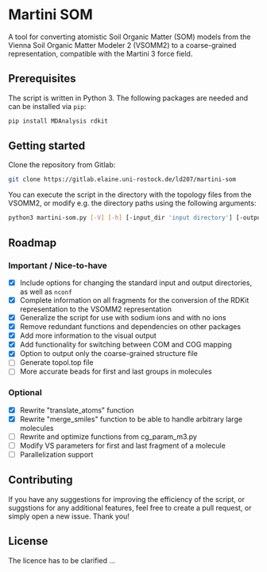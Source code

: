 # Martini SOM

A tool for converting atomistic Soil Organic Matter (SOM) models from the Vienna Soil Organic Matter Modeler 2 (VSOMM2) to a coarse-grained representation, compatible with the Martini 3 force field.

## Prerequisites

The script is written in Python 3. The following packages are needed and can be installed via `pip`:
```bash
pip install MDAnalysis rdkit
```

## Getting started

Clone the repository from Gitlab:
```bash
git clone https://gitlab.elaine.uni-rostock.de/ld207/martini-som
```
You can execute the script in the directory with the topology files from the VSOMM2, or modify e.g. the directory paths
using the following arguments:
```bash
python3 martini-som.py [-V] [-h] [-input_dir 'input directory'] [-output_dir 'output directory'] [-n_confs 'number of conformers'] [-map '"cog" or "com" mapping'] [-parametrize '(yes/no) parametrize the molecules, or only output mapped structure file']
```

## Roadmap
### Important / Nice-to-have
- [X] Include options for changing the standard input and output directories, as well as `nconf`
- [X] Complete information on all fragments for the conversion of the RDKit representation to the VSOMM2 representation
- [X] Generalize the script for use with sodium ions and with no ions
- [X] Remove redundant functions and dependencies on other packages
- [X] Add more information to the visual output
- [X] Add functionality for switching between COM and COG mapping
- [X] Option to output only the coarse-grained structure file
- [ ] Generate topol.top file
- [ ] More accurate beads for first and last groups in molecules
### Optional
- [X] Rewrite "translate_atoms" function
- [X] Rewrite "merge_smiles" function to be able to handle arbitrary large molecules
- [ ] Rewrite and optimize functions from cg_param_m3.py
- [ ] Modify VS parameters for first and last fragment of a molecule
- [ ] Parallelization support

## Contributing
If you have any suggestions for improving the efficiency of the script, or suggstions for any additional features, feel free to create a pull request, or simply open a new issue. Thank you!

## License
The licence has to be clarified ...
